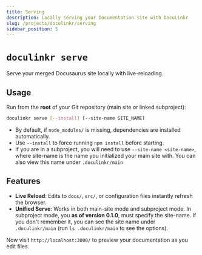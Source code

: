 ```yaml
---
title: Serving
description: Locally serving your Documentation site with DocuLinkr
slug: /projects/doculinkr/serving
sidebar_position: 5
---
```


# `doculinkr serve`

Serve your merged Docusaurus site locally with live-reloading.

## Usage

Run from the **root** of your Git repository (main site or linked subproject):

```bash
doculinkr serve [--install] [--site-name SITE_NAME]
```

* By default, if `node_modules/` is missing, dependencies are installed automatically.
* Use `--install` to force running `npm install` before starting.
* If you are in a subproject, you will need to use `--site-name <site-name>`, where site-name is the name you initialized your main site with. You can also view this name under `.doculinkr/main`

## Features

* **Live Reload**: Edits to `docs/`, `src/`, or configuration files instantly refresh the browser.
* **Unified Serve**: Works in both main-site mode and subproject mode. In subproject mode, you **as of version 0.1.0**, must specify the site-name. If you don't remember it, you can see the site name under `.doculinkr/main` (run `ls .doculinkr/main` to see the options).  

Now visit `http://localhost:3000/` to preview your documentation as you edit files.
